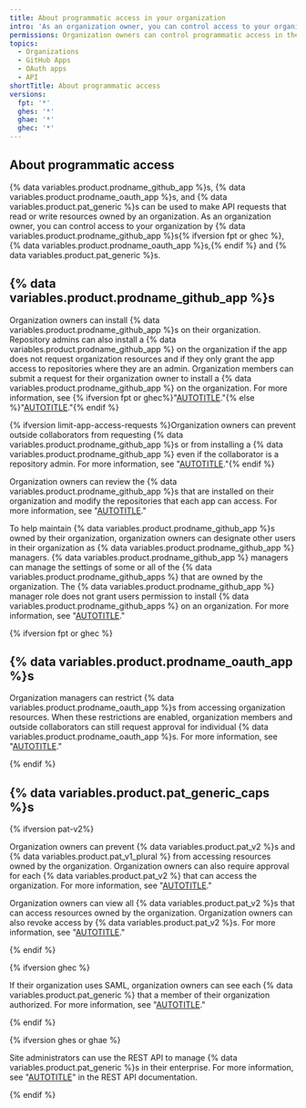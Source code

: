 ```yaml
---
title: About programmatic access in your organization
intro: 'As an organization owner, you can control access to your organization by {% ifversion pat-v2%}{% data variables.product.pat_generic %}s, {% data variables.product.prodname_github_app %}s, and {% data variables.product.prodname_oauth_app %}s{% else %} {% data variables.product.prodname_github_app %}s and {% data variables.product.prodname_oauth_app %}s{% endif %}.'
permissions: Organization owners can control programmatic access in their organization.
topics:
  - Organizations
  - GitHub Apps
  - OAuth apps
  - API
shortTitle: About programmatic access
versions:
  fpt: '*'
  ghes: '*'
  ghae: '*'
  ghec: '*'
---
```


## About programmatic access

{% data variables.product.prodname_github_app %}s, {% data variables.product.prodname_oauth_app %}s, and {% data variables.product.pat_generic %}s can be used to make API requests that read or write resources owned by an organization. As an organization owner, you can control access to your organization by {% data variables.product.prodname_github_app %}s{% ifversion fpt or ghec %}, {% data variables.product.prodname_oauth_app %}s,{% endif %} and {% data variables.product.pat_generic %}s.

## {% data variables.product.prodname_github_app %}s

Organization owners can install {% data variables.product.prodname_github_app %}s on their organization. Repository admins can also install a {% data variables.product.prodname_github_app %} on the organization if the app does not request organization resources and if they only grant the app access to repositories where they are an admin. Organization members can submit a request for their organization owner to install a {% data variables.product.prodname_github_app %} on the organization. For more information, see {% ifversion fpt or ghec%}"[AUTOTITLE](/apps/using-github-apps/installing-an-app-in-your-organization)."{% else %}"[AUTOTITLE](/apps/maintaining-github-apps/installing-github-apps)."{% endif %}

{% ifversion limit-app-access-requests %}Organization owners can prevent outside collaborators from requesting {% data variables.product.prodname_github_app %}s or from installing a {% data variables.product.prodname_github_app %} even if the collaborator is a repository admin. For more information, see "[AUTOTITLE](/organizations/managing-programmatic-access-to-your-organization/limiting-oauth-app-and-github-app-access-requests)."{% endif %}

Organization owners can review the {% data variables.product.prodname_github_app %}s that are installed on their organization and modify the repositories that each app can access. For more information, see "[AUTOTITLE](/organizations/managing-programmatic-access-to-your-organization/reviewing-github-apps-installed-in-your-organization)."

To help maintain {% data variables.product.prodname_github_app %}s owned by their organization, organization owners can designate other users in their organization as {% data variables.product.prodname_github_app %} managers. {% data variables.product.prodname_github_app %} managers can manage the settings of some or all of the {% data variables.product.prodname_github_apps %} that are owned by the organization. The {% data variables.product.prodname_github_app %} manager role does not grant users permission to install {% data variables.product.prodname_github_apps %} on an organization. For more information, see "[AUTOTITLE](/organizations/managing-programmatic-access-to-your-organization/adding-and-removing-github-app-managers-in-your-organization)."

{% ifversion fpt or ghec %}

## {% data variables.product.prodname_oauth_app %}s

Organization managers can restrict {% data variables.product.prodname_oauth_app %}s from accessing organization resources. When these restrictions are enabled, organization members and outside collaborators can still request approval for individual {% data variables.product.prodname_oauth_app %}s. For more information, see "[AUTOTITLE](/organizations/managing-oauth-access-to-your-organizations-data/about-oauth-app-access-restrictions)."

{% endif %}

## {% data variables.product.pat_generic_caps %}s

{% ifversion pat-v2%}

Organization owners can prevent {% data variables.product.pat_v2 %}s and {% data variables.product.pat_v1_plural %} from accessing resources owned by the organization. Organization owners can also require approval for each {% data variables.product.pat_v2 %} that can access the organization. For more information, see "[AUTOTITLE](/organizations/managing-programmatic-access-to-your-organization/setting-a-personal-access-token-policy-for-your-organization)."

Organization owners can view all {% data variables.product.pat_v2 %}s that can access resources owned by the organization. Organization owners can also revoke access by {% data variables.product.pat_v2 %}s. For more information, see "[AUTOTITLE](/organizations/managing-programmatic-access-to-your-organization/reviewing-and-revoking-personal-access-tokens-in-your-organization)."

{% endif %}

{% ifversion ghec %}

If their organization uses SAML, organization owners can see each {% data variables.product.pat_generic %} that a member of their organization authorized. For more information, see "[AUTOTITLE](/organizations/granting-access-to-your-organization-with-saml-single-sign-on/viewing-and-managing-a-members-saml-access-to-your-organization#viewing-and-revoking-authorized-credentials)."

{% endif %}

{% ifversion ghes or ghae %}

Site administrators can use the REST API to manage {% data variables.product.pat_generic %}s in their enterprise. For more information, see "[AUTOTITLE](/rest/enterprise-admin/users)" in the REST API documentation.

{% endif %}
